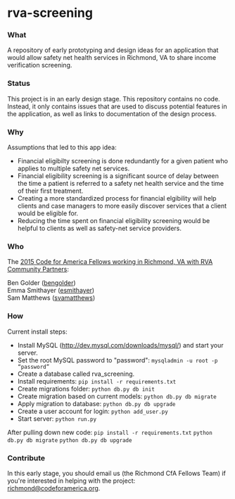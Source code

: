 # rva-screening

### What

A repository of early prototyping and design ideas for an application that would allow safety net health services in Richmond, VA to share income verification screening.

### Status

This project is in an early design stage. This repository contains no code. Instead, it only contains issues that are used to discuss potential features in the application, as well as links to documentation of the design process.

### Why

Assumptions that led to this app idea:

* Financial eligibilty screening is done redundantly for a given patient who applies to multiple safety net services.
* Financial eligibility screening is a significant source of delay between the time a patient is referred to a safety net health service and the time of their first treatment.
* Creating a more standardized process for financial elgibility will help clients and case managers to more easily discover services that a client would be eligible for.
* Reducing the time spent on financial eligibility screening would be helpful to clients as well as safety-net service providers.

### Who

The [2015 Code for America Fellows working in Richmond, VA with RVA Community Partners](http://www.codeforamerica.org/governments/rva-community-partners/):

Ben Golder ([bengolder](//github.com/bengolder))  
Emma Smithayer ([esmithayer](//github.com/esmithayer))  
Sam Matthews ([svamatthews](//github.com/svmatthews))  

### How

Current install steps:
* Install MySQL (http://dev.mysql.com/downloads/mysql/) and start your server.
* Set the root MySQL password to "password": ```mysqladmin -u root -p “password”```
* Create a database called rva_screening.
* Install requirements: ```pip install -r requirements.txt```
* Create migrations folder: ```python db.py db init```
* Create migration based on current models: ```python db.py db migrate```
* Apply migration to database: ```python db.py db upgrade```
* Create a user account for login: ```python add_user.py```
* Start server: ```python run.py```

After pulling down new code:
```pip install -r requirements.txt```
```python db.py db migrate```
```python db.py db upgrade```


### Contribute

In this early stage, you should email us (the Richmond CfA Fellows Team) if you're interested in helping with the project:
[richmond@codeforamerica.org](mailto:richmond@codeforamerica.org).

